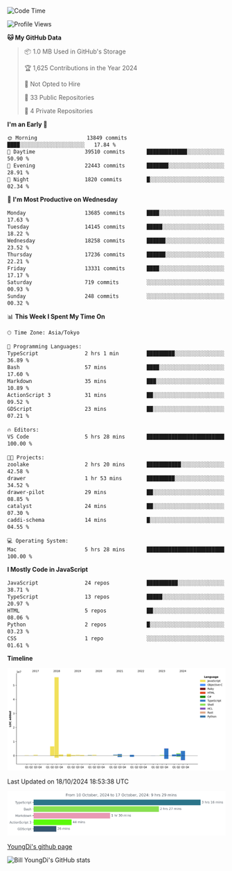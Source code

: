 <!--START_SECTION:waka-->
![Code Time](http://img.shields.io/badge/Code%20Time-990%20hrs%2036%20mins-blue)

![Profile Views](http://img.shields.io/badge/Profile%20Views-30-blue)

**🐱 My GitHub Data** 

> 📦 1.0 MB Used in GitHub's Storage 
 > 
> 🏆 1,625 Contributions in the Year 2024
 > 
> 🚫 Not Opted to Hire
 > 
> 📜 33 Public Repositories 
 > 
> 🔑 4 Private Repositories 
 > 
**I'm an Early 🐤** 

```text
🌞 Morning                13849 commits       ████░░░░░░░░░░░░░░░░░░░░░   17.84 % 
🌆 Daytime                39510 commits       █████████████░░░░░░░░░░░░   50.90 % 
🌃 Evening                22443 commits       ███████░░░░░░░░░░░░░░░░░░   28.91 % 
🌙 Night                  1820 commits        █░░░░░░░░░░░░░░░░░░░░░░░░   02.34 % 
```
📅 **I'm Most Productive on Wednesday** 

```text
Monday                   13685 commits       ████░░░░░░░░░░░░░░░░░░░░░   17.63 % 
Tuesday                  14145 commits       █████░░░░░░░░░░░░░░░░░░░░   18.22 % 
Wednesday                18258 commits       ██████░░░░░░░░░░░░░░░░░░░   23.52 % 
Thursday                 17236 commits       ██████░░░░░░░░░░░░░░░░░░░   22.21 % 
Friday                   13331 commits       ████░░░░░░░░░░░░░░░░░░░░░   17.17 % 
Saturday                 719 commits         ░░░░░░░░░░░░░░░░░░░░░░░░░   00.93 % 
Sunday                   248 commits         ░░░░░░░░░░░░░░░░░░░░░░░░░   00.32 % 
```


📊 **This Week I Spent My Time On** 

```text
🕑︎ Time Zone: Asia/Tokyo

💬 Programming Languages: 
TypeScript               2 hrs 1 min         █████████░░░░░░░░░░░░░░░░   36.89 % 
Bash                     57 mins             ████░░░░░░░░░░░░░░░░░░░░░   17.60 % 
Markdown                 35 mins             ███░░░░░░░░░░░░░░░░░░░░░░   10.89 % 
ActionScript 3           31 mins             ██░░░░░░░░░░░░░░░░░░░░░░░   09.52 % 
GDScript                 23 mins             ██░░░░░░░░░░░░░░░░░░░░░░░   07.21 % 

🔥 Editors: 
VS Code                  5 hrs 28 mins       █████████████████████████   100.00 % 

🐱‍💻 Projects: 
zoolake                  2 hrs 20 mins       ███████████░░░░░░░░░░░░░░   42.58 % 
drawer                   1 hr 53 mins        █████████░░░░░░░░░░░░░░░░   34.52 % 
drawer-pilot             29 mins             ██░░░░░░░░░░░░░░░░░░░░░░░   08.85 % 
catalyst                 24 mins             ██░░░░░░░░░░░░░░░░░░░░░░░   07.30 % 
caddi-schema             14 mins             █░░░░░░░░░░░░░░░░░░░░░░░░   04.55 % 

💻 Operating System: 
Mac                      5 hrs 28 mins       █████████████████████████   100.00 % 
```

**I Mostly Code in JavaScript** 

```text
JavaScript               24 repos            ██████████░░░░░░░░░░░░░░░   38.71 % 
TypeScript               13 repos            █████░░░░░░░░░░░░░░░░░░░░   20.97 % 
HTML                     5 repos             ██░░░░░░░░░░░░░░░░░░░░░░░   08.06 % 
Python                   2 repos             █░░░░░░░░░░░░░░░░░░░░░░░░   03.23 % 
CSS                      1 repo              ░░░░░░░░░░░░░░░░░░░░░░░░░   01.61 % 
```



**Timeline**

![Lines of Code chart](https://raw.githubusercontent.com/Youngdi/Youngdi/master/assets/bar_graph.png)


 Last Updated on 18/10/2024 18:53:38 UTC
<!--END_SECTION:waka-->

![wakatime](./images/stat.svg)

[YoungDi's github page](https://youngdi.github.io)

![Bill YoungDi's GitHub stats](https://github-readme-stats.vercel.app/api?username=youngdi&count_private=true&show_icons=true)
